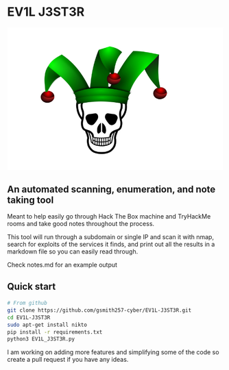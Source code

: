 # EV1L J3ST3R
![](https://github.com/gsmith257-cyber/EV1L-J3ST3R/blob/main/skullJester.jpg)
<h2>An automated scanning, enumeration, and note taking tool</h2>

Meant to help easily go through Hack The Box machine and TryHackMe rooms and take good notes throughout the process.

This tool will run through a subdomain or single IP and scan it with nmap, search for exploits of the services it finds, and print out all the results in a markdown file so you can easily read through.
<div>
Check notes.md for an example output

## Quick start
```bash
# From github
git clone https://github.com/gsmith257-cyber/EV1L-J3ST3R.git
cd EV1L-J3ST3R
sudo apt-get install nikto
pip install -r requirements.txt
python3 EV1L_J3ST3R.py
```
<div>

I am working on adding more features and simplifying some of the code so create a pull request if you have any ideas.
